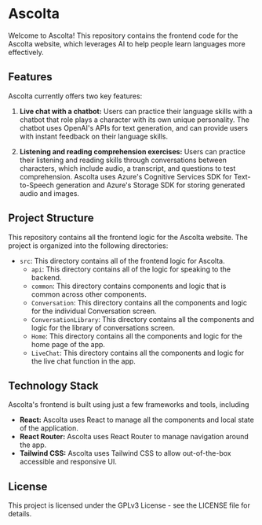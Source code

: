 # Ascolta

Welcome to Ascolta! This repository contains the frontend code for the Ascolta website, which leverages AI to help people learn languages more effectively. 

## Features

Ascolta currently offers two key features:

1. **Live chat with a chatbot:** Users can practice their language skills with a chatbot that role plays a character with its own unique personality. The chatbot uses OpenAI's APIs for text generation, and can provide users with instant feedback on their language skills.

2. **Listening and reading comprehension exercises:** Users can practice their listening and reading skills through conversations between characters, which include audio, a transcript, and questions to test comprehension. Ascolta uses Azure's Cognitive Services SDK for Text-to-Speech generation and Azure's Storage SDK for storing generated audio and images.

## Project Structure

This repository contains all the frontend logic for the Ascolta website. The project is organized into the following directories:

- `src`: This directory contains all of the frontend logic for Ascolta.
  - `api`: This directory contains all of the logic for speaking to the backend.
  - `common`: This directory contains components and logic that is common across other components.
  - `Conversation`: This directory contains all the components and logic for the individual Conversation screen.
  - `ConversationLibrary`: This directory contains all the components and logic for the library of conversations screen.
  - `Home`: This directory contains all the components and logic for the home page of the app.
  - `LiveChat`: This directory contains all the components and logic for the live chat function in the app.

## Technology Stack

Ascolta's frontend is built using just a few frameworks and tools, including

- **React:** Ascolta uses React to manage all the components and local state of the application.
- **React Router:** Ascolta uses React Router to manage navigation around the app.
- **Tailwind CSS:** Ascolta uses Tailwind CSS to allow out-of-the-box accessible and responsive UI.

## License

This project is licensed under the GPLv3 License - see the LICENSE file for details.
